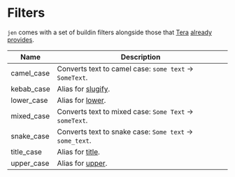 # Filters

`jen` comes with a set of buildin filters alongside those that [Tera][Tera] [already provides][Tera-filters].

| Name       | Description                                              |
| ---------- | -------------------------------------------------------- |
| camel_case | Converts text to camel case: `some text` -> `SomeText`.  |
| kebab_case | Alias for [slugify][Tera-slugify].                       |
| lower_case | Alias for [lower][Tera-lower].                           |
| mixed_case | Converts text to mixed case: `Some Text` -> `someText`.  |
| snake_case | Converts text to snake case: `Some text` -> `some_text`. |
| title_case | Alias for [title][Tera-title].                           |
| upper_case | Alias for [upper][Tera-upper].                           |

[Tera]: https://github.com/Keats/tera
[Tera-filters]: https://tera.netlify.app/docs/#built-in-filters
[Tera-slugify]: https://tera.netlify.app/docs/#slugify
[Tera-lower]: https://tera.netlify.app/docs/#lower
[Tera-title]: https://tera.netlify.app/docs/#title
[Tera-upper]: https://tera.netlify.app/docs/#built-in-filters
